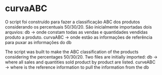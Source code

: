 # curvaABC
O script foi construído para fazer a classificação ABC dos produtos considerando os percentuais 50/30/20.
São inicialmente importadas dois arquvios:
db -> onde constam todas as vendas e quantidades vendidas produto a produto.
curvaABC -> onde estão as informações de referência para puxar as informações do db


The script was built to make the ABC classification of the products considering the percentages 50/30/20.
Two files are initially imported:
db -> where all sales and quantities sold product by product are listed.
curveABC -> where is the reference information to pull the information from the db
